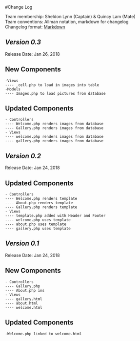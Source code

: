 #Change Log

Team membership:  Sheldon Lynn (Captain) & Quincy Lam (Mate)  
Team conventions: Allman notation, markdown for changelog  
Changelog format: [Markdown](https://github.com/adam-p/markdown-here/wiki/Markdown-Cheatsheet) 

## *Version 0.3*

Release Date: Jan 26, 2018

## New Components
	-Views
	---- _cell.php to load in images into table
	-Models
	---- Images.php to load pictures from database

## Updated Components
    - Controllers
    ---- Welcome.php renders images from database
    ---- Gallery.php renders images from database
    - Views
    ---- welcome.php renders images from database
    ---- gallery.php renders images from database
	


## *Version 0.2*

Release Date: Jan 24, 2018

## Updated Components
    - Controllers
    ---- Welcome.php renders template
    ---- About.php renders template
    ---- Gallery.php renders template
    - Views
    ---- template.php added with Header and Footer
    ---- welcome.php uses template
    ---- about.php uses template
    ---- gallery.php uses template

## *Version 0.1*

Release Date: Jan 24, 2018

## New Components
    - Controllers
	---- Gallery.php
	---- About.php ins
	- Views
	---- gallery.html
	---- about.html
	---- welcome.html

## Updated Components
	-Welcome.php linked to welcome.html

